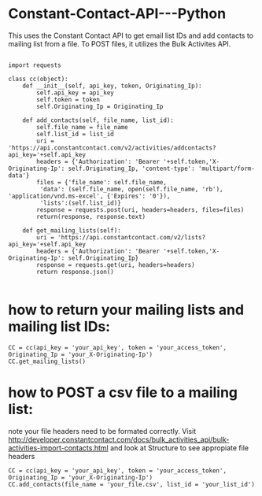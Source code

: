# Constant-Contact-API---Python

This uses the Constant Contact API to get email list IDs and add contacts to mailing list from a file. To POST files, 
it utilizes the Bulk Activites API.

```

import requests

class cc(object):
    def __init__(self, api_key, token, Originating_Ip):
        self.api_key = api_key
        self.token = token
        self.Originating_Ip = Originating_Ip

    def add_contacts(self, file_name, list_id):
        self.file_name = file_name
        self.list_id = list_id
        uri = 'https://api.constantcontact.com/v2/activities/addcontacts?api_key='+self.api_key
        headers = {'Authorization': 'Bearer '+self.token,'X-Originating-Ip': self.Originating_Ip, 'content-type': 'multipart/form-data'}
        files = {'file_name': self.file_name, 
         'data': (self.file_name, open(self.file_name, 'rb'), 'application/vnd.ms-excel', {'Expires': '0'}),
         'lists':(self.list_id)}
        response = requests.post(uri, headers=headers, files=files)
        return(response, response.text)
    
    def get_mailing_lists(self):
        uri = 'https://api.constantcontact.com/v2/lists?api_key='+self.api_key
        headers = {'Authorization': 'Bearer '+self.token,'X-Originating-Ip': self.Originating_Ip}
        response = requests.get(uri, headers=headers)
        return response.json()
       
```      
        
        

# how to return your mailing lists and mailing list IDs:
```
CC = cc(api_key = 'your_api_key', token = 'your_access_token', Originating_Ip = 'your_X-Originating-Ip')
CC.get_mailing_lists()
```

# how to POST a csv file to a mailing list:

note your file headers need to be formated correctly. 
Visit http://developer.constantcontact.com/docs/bulk_activities_api/bulk-activities-import-contacts.html
and look at Structure to see appropiate file headers

```
CC = cc(api_key = 'your_api_key', token = 'your_access_token', Originating_Ip = 'your_X-Originating-Ip')
CC.add_contacts(file_name = 'your_file.csv', list_id = 'your_list_id')
```
